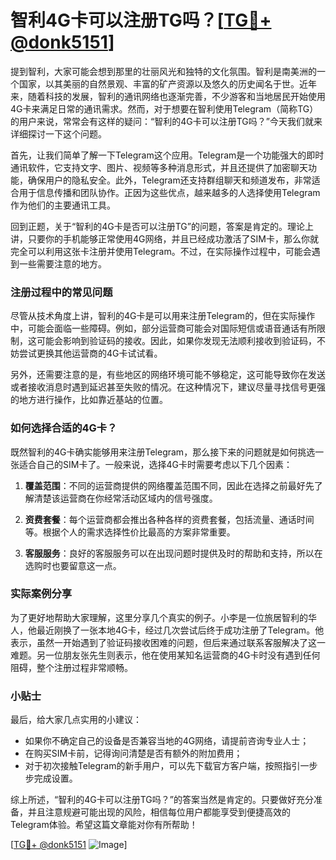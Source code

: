 # 智利4G卡可以注册TG吗？[[TG💪+ @donk5151](https://t.me/s/donk5151)]

提到智利，大家可能会想到那里的壮丽风光和独特的文化氛围。智利是南美洲的一个国家，以其美丽的自然景观、丰富的矿产资源以及悠久的历史闻名于世。近年来，随着科技的发展，智利的通讯网络也逐渐完善，不少游客和当地居民开始使用4G卡来满足日常的通讯需求。然而，对于想要在智利使用Telegram（简称TG）的用户来说，常常会有这样的疑问：“智利的4G卡可以注册TG吗？”今天我们就来详细探讨一下这个问题。

首先，让我们简单了解一下Telegram这个应用。Telegram是一个功能强大的即时通讯软件，它支持文字、图片、视频等多种消息形式，并且还提供了加密聊天功能，确保用户的隐私安全。此外，Telegram还支持群组聊天和频道发布，非常适合用于信息传播和团队协作。正因为这些优点，越来越多的人选择使用Telegram作为他们的主要通讯工具。

回到正题，关于“智利的4G卡是否可以注册TG”的问题，答案是肯定的。理论上讲，只要你的手机能够正常使用4G网络，并且已经成功激活了SIM卡，那么你就完全可以利用这张卡注册并使用Telegram。不过，在实际操作过程中，可能会遇到一些需要注意的地方。

### 注册过程中的常见问题

尽管从技术角度上讲，智利的4G卡是可以用来注册Telegram的，但在实际操作中，可能会面临一些障碍。例如，部分运营商可能会对国际短信或语音通话有所限制，这可能会影响到验证码的接收。因此，如果你发现无法顺利接收到验证码，不妨尝试更换其他运营商的4G卡试试看。

另外，还需要注意的是，有些地区的网络环境可能不够稳定，这可能导致你在发送或者接收消息时遇到延迟甚至失败的情况。在这种情况下，建议尽量寻找信号更强的地方进行操作，比如靠近基站的位置。

### 如何选择合适的4G卡？

既然智利的4G卡确实能够用来注册Telegram，那么接下来的问题就是如何挑选一张适合自己的SIM卡了。一般来说，选择4G卡时需要考虑以下几个因素：

1. **覆盖范围**：不同的运营商提供的网络覆盖范围不同，因此在选择之前最好先了解清楚该运营商在你经常活动区域内的信号强度。
   
2. **资费套餐**：每个运营商都会推出各种各样的资费套餐，包括流量、通话时间等。根据个人的需求选择性价比最高的方案非常重要。
   
3. **客服服务**：良好的客服服务可以在出现问题时提供及时的帮助和支持，所以在选购时也要留意这一点。

### 实际案例分享

为了更好地帮助大家理解，这里分享几个真实的例子。小李是一位旅居智利的华人，他最近刚换了一张本地4G卡，经过几次尝试后终于成功注册了Telegram。他表示，虽然一开始遇到了验证码接收困难的问题，但后来通过联系客服解决了这一难题。另一位朋友张先生则表示，他在使用某知名运营商的4G卡时没有遇到任何阻碍，整个注册过程非常顺畅。

### 小贴士

最后，给大家几点实用的小建议：
- 如果你不确定自己的设备是否兼容当地的4G网络，请提前咨询专业人士；
- 在购买SIM卡前，记得询问清楚是否有额外的附加费用；
- 对于初次接触Telegram的新手用户，可以先下载官方客户端，按照指引一步步完成设置。

综上所述，“智利的4G卡可以注册TG吗？”的答案当然是肯定的。只要做好充分准备，并且注意规避可能出现的风险，相信每位用户都能享受到便捷高效的Telegram体验。希望这篇文章能对你有所帮助！

[[TG💪+ @donk5151](https://t.me/s/donk5151) ![Image](https://i.postimg.cc/rwNCRYN7/Snipaste-2025-04-30-17-27-05.png)]